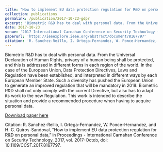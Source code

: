 ```yaml
---
title: "How to implement EU data protection regulation for R&D on personal data"
collection: publications
permalink: /publication/2017-10-23-gdpr
excerpt: 'Biometric R&D has to deal with personal data. From the Universal Declaration of Human Rights, privacy of a human being shall be protected, and this is addressed in different forms in each region of the world. In the case of the European Union, Data Protection Directives, Laws and Regulation have been established, and interpreted in different ways by each European Member State. Such a diversity has pushed the European Union to generate an improved regulation that will be mandatory in 2018. Biometric R&D shall not only comply with the current Directive, but also has to adapt its work to the new Regulation. This work is intended to describe the situation and provide a recommended procedure when having to acquire personal data.'
date: 2017-10-23
venue: '2017 International Carnahan Conference on Security Technology (ICCST)'
paperurl: 'https://ieeexplore.ieee.org/abstract/document/8167797'
citation: 'R. Sanchez-Reillo, I. Ortega-Fernandez, W. Ponce-Hernandez, and H. C. Quiros-Sandoval, “How to implement EU data protection regulation for R&D on personal data,” in Proceedings - International Carnahan Conference on Security Technology, 2017, vol. 2017-Octob, doi: 10.1109/CCST.2017.8167797.'
---
```

Biometric R&D has to deal with personal data. From the Universal Declaration of Human Rights, privacy of a human being shall be protected, and this is addressed in different forms in each region of the world. In the case of the European Union, Data Protection Directives, Laws and Regulation have been established, and interpreted in different ways by each European Member State. Such a diversity has pushed the European Union to generate an improved regulation that will be mandatory in 2018. Biometric R&D shall not only comply with the current Directive, but also has to adapt its work to the new Regulation. This work is intended to describe the situation and provide a recommended procedure when having to acquire personal data.

[Download paper here](https://ieeexplore.ieee.org/abstract/document/8167797)

Citation: R. Sanchez-Reillo, I. Ortega-Fernandez, W. Ponce-Hernandez, and H. C. Quiros-Sandoval, “How to implement EU data protection regulation for R&D on personal data,” in Proceedings - International Carnahan Conference on Security Technology, 2017, vol. 2017-Octob, doi: 10.1109/CCST.2017.8167797.